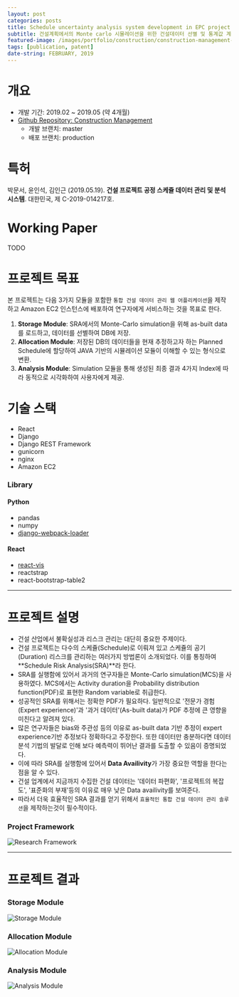 ```yaml
---
layout: post
categories: posts
title: Schedule uncertainty analysis system development in EPC project
subtitle: 건설계획에서의 Monte carlo 시뮬레이션을 위한 건설데이터 선별 및 통계값 계산을 용이하게 하고, 시뮬레이션 결과를 시각화하여 보여주는 웹기반 시스템을 제작하여 Amazon EC2에 배포한다
featured-image: /images/portfolio/construction/construction-management-main.jpg
tags: [publication, patent]
date-string: FEBRUARY, 2019
---
```



# 개요
- 개발 기간: 2019.02 ~ 2019.05 (약 4개월)
- [Github Repository: Construction Management](https://github.com/nearKim/ConstructionManagement)
    - 개발 브랜치: master
    - 배포 브랜치: production

# 특허
박문서, 윤인석, 김인근 (2019.05.19). **건설 프로젝트 공정 스케쥴 데이터 관리 및 분석 시스템**. 대한민국, 제 C-2019-014217호.

# Working Paper
TODO

# 프로젝트 목표
본 프로젝트는 다음 3가지 모듈을 포함한 `통합 건설 데이터 관리 웹 어플리케이션`을 제작하고 Amazon EC2 인스턴스에 배포하여 연구자에게 서비스하는 것을 목표로 한다.
1. **Storage Module**: SRA에서의 Monte-Carlo simulation을 위해 as-built data를 로드하고, 데이터를 선별하여 DB에 저장.
2. **Allocation Module**: 저장된 DB의 데이터들을 현재 추정하고자 하는 Planned Schedule에 할당하여 JAVA 기반의 시뮬레이션 모듈이 이해할 수 있는 형식으로 변환.
3. **Analysis Module**: Simulation 모듈을 통해 생성된 최종 결과 4가지 Index에 따라 동적으로 시각화하여 사용자에게 제공.

# 기술 스택
- React
- Django
- Django REST Framework
- gunicorn
- nginx
- Amazon EC2

### Library
#### Python
- pandas
- numpy
- [django-webpack-loader](https://github.com/owais/django-webpack-loader)

#### React
- [react-vis](https://github.com/uber/react-vis)
- reactstrap
- react-bootstrap-table2


<hr>

# 프로젝트 설명
- 건설 산업에서 불확실성과 리스크 관리는 대단히 중요한 주제이다.
- 건설 프로젝트는 다수의 스케쥴(Schedule)로 이뤄져 있고 스케쥴의 공기(Duration) 리스크를 관리하는 여러가지 방법론이 소개되었다. 이를 통칭하여 **Schedule Risk Analysis(SRA)**라 한다.
- SRA를 실행함에 있어서 과거의 연구자들은 Monte-Carlo simulation(MCS)을 사용하였다. MCS에서는 Activity duration을 Probability distribution function(PDF)로 표현한 Random variable로 취급한다.
- 성공적인 SRA를 위해서는 정확한 PDF가 필요하다. 일반적으로 '전문가 경험(Expert experience)'과 '과거 데이터'(As-built data)가 PDF 추정에 큰 영향을 미친다고 알려져 있다.
- 많은 연구자들은 bias와 주관성 등의 이유로 as-built data 기반 추정이 expert experience기반 추정보다 정확하다고 주장한다. 또한 데이터만 충분하다면 데이터 분석 기법의 발달로 인해 보다 예측력이 뛰어난 결과를 도출할 수 있음이 증명되었다.
- 이에 따라 SRA를 실행함에 있어서 **Data Availivity**가 가장 중요한 역할을 한다는 점을 알 수 있다.
- 건설 업계에서 지금까지 수집한 건설 데이터는 '데이터 파편화', '프로젝트의 복잡도', '표준화의 부재'등의 이유로 매우 낮은 Data availivity를 보여준다.
- 따라서 더욱 효율적인 SRA 결과를 얻기 위해서 `효율적인 통합 건설 데이터 관리 솔루션`을 제작하는것이 필수적이다.

### Project Framework
![Research Framework](/images/portfolio/construction/framework.jpg)

<hr>

# 프로젝트 결과

### Storage Module
![Storage Module](/images/portfolio/construction/storage-module.jpg)

### Allocation Module
![Allocation Module](/images/portfolio/construction/allocation-module.jpg)

### Analysis Module
![Analysis Module](/images/portfolio/construction/visualization.jpg)



